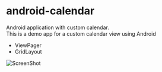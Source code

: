 # android-calendar
Android application with custom calendar. <br />
This is a demo app for a custom calendar view using Android 
* ViewPager
* GridLayout


![ScreenShot](https://raw.github.com/ShirlyK/android-calendar/master/app_screenshot.jpeg)

